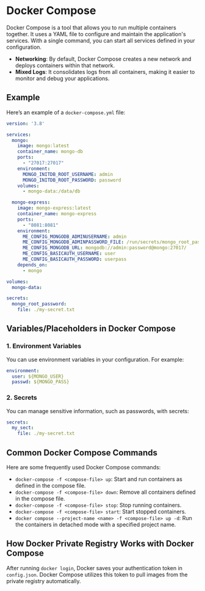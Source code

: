 
# Docker Compose

Docker Compose is a tool that allows you to run multiple containers together. It uses a YAML file to configure and maintain the application's services. With a single command, you can start all services defined in your configuration.



- **Networking**: By default, Docker Compose creates a new network and deploys containers within that network.
- **Mixed Logs**: It consolidates logs from all containers, making it easier to monitor and debug your applications.

## Example

Here’s an example of a `docker-compose.yml` file:

```yaml
version: '3.8'

services:
  mongo:
    image: mongo:latest
    container_name: mongo-db
    ports:
      - "27017:27017"
    environment:
      MONGO_INITDB_ROOT_USERNAME: admin
      MONGO_INITDB_ROOT_PASSWORD: password
    volumes:
      - mongo-data:/data/db

  mongo-express:
    image: mongo-express:latest
    container_name: mongo-express
    ports:
      - "8081:8081"
    environment:
      ME_CONFIG_MONGODB_ADMINUSERNAME: admin
      ME_CONFIG_MONGODB_ADMINPASSWORD_FILE: /run/secrets/mongo_root_password
      ME_CONFIG_MONGODB_URL: mongodb://admin:password@mongo:27017/
      ME_CONFIG_BASICAUTH_USERNAME: user
      ME_CONFIG_BASICAUTH_PASSWORD: userpass
    depends_on:
      - mongo

volumes:
  mongo-data:

secrets: 
  mongo_root_password:
    file: ./my-secret.txt

```

## Variables/Placeholders in Docker Compose

### 1. Environment Variables

You can use environment variables in your configuration. For example:

```yaml
environment:
  user: ${MONGO_USER}
  passwd: ${MONGO_PASS}
```

### 2. Secrets

You can manage sensitive information, such as passwords, with secrets:

```yaml
secrets:
  my_sect:
    file: ./my-secret.txt
```

## Common Docker Compose Commands

Here are some frequently used Docker Compose commands:

- `docker-compose -f <compose-file> up`: Start and run containers as defined in the compose file.
- `docker-compose -f <compose-file> down`: Remove all containers defined in the compose file.
- `docker-compose -f <compose-file> stop`: Stop running containers.
- `docker-compose -f <compose-file> start`: Start stopped containers.
- `docker compose --project-name <name> -f <compose-file> up -d`: Run the containers in detached mode with a specified project name.

## How Docker Private Registry Works with Docker Compose

After running `docker login`, Docker saves your authentication token in `config.json`. Docker Compose utilizes this token to pull images from the private registry automatically.
